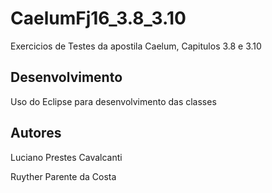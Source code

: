 CaelumFj16_3.8_3.10
===================

Exercicios de Testes da apostila Caelum,
Capitulos 3.8 e 3.10

Desenvolvimento
---------------

Uso do Eclipse para desenvolvimento das classes


Autores
------

Luciano Prestes Cavalcanti

Ruyther Parente da Costa


